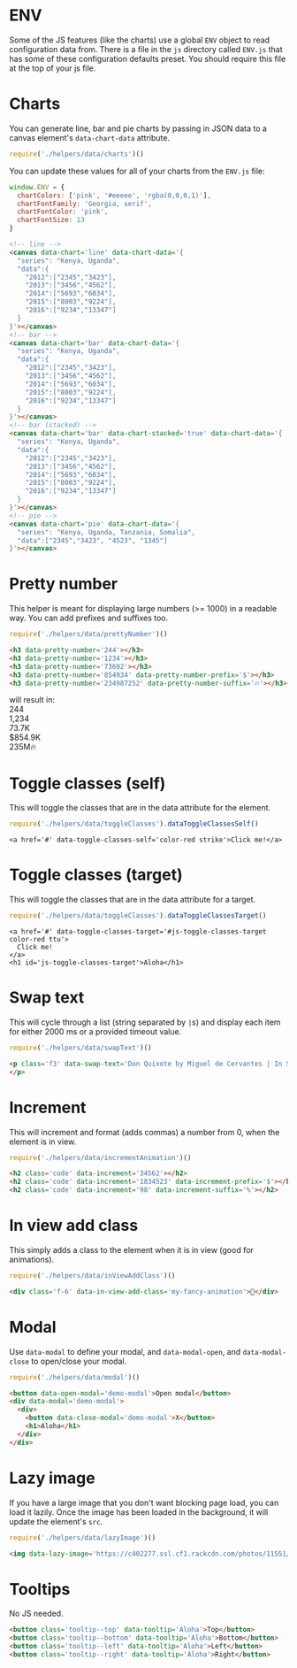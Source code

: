 # ENV
Some of the JS features (like the charts) use a global `ENV` object to read configuration data from.
There is a file in the `js` directory called `ENV.js` that has some of these configuration defaults preset.
You should require this file at the top of your js file.

# Charts
You can generate line, bar and pie charts by passing in JSON data to a canvas element's `data-chart-data` attribute. 
```js
require('./helpers/data/charts')()
```
You can update these values for all of your charts from the `ENV.js` file:
```js
window.ENV = {
  chartColors: ['pink', '#eeeee', 'rgba(0,0,0,1)'],
  chartFontFamily: 'Georgia, serif',
  chartFontColor: 'pink',
  chartFontSize: 13
}
```
```html
<!-- line -->
<canvas data-chart='line' data-chart-data='{
  "series": "Kenya, Uganda",
  "data":{
    "2012":["2345","3423"],
    "2013":["3456","4562"],
    "2014":["5693","6034"],
    "2015":["8003","9224"],
    "2016":["9234","13347"]
  }
}'></canvas>
<!-- bar -->
<canvas data-chart='bar' data-chart-data='{
  "series": "Kenya, Uganda",
  "data":{
    "2012":["2345","3423"],
    "2013":["3456","4562"],
    "2014":["5693","6034"],
    "2015":["8003","9224"],
    "2016":["9234","13347"]
  }
}'></canvas>
<!-- bar (stacked) -->
<canvas data-chart='bar' data-chart-stacked='true' data-chart-data='{
  "series": "Kenya, Uganda",
  "data":{
    "2012":["2345","3423"],
    "2013":["3456","4562"],
    "2014":["5693","6034"],
    "2015":["8003","9224"],
    "2016":["9234","13347"]
  }
}'></canvas>
<!-- pie -->
<canvas data-chart='pie' data-chart-data='{
  "series": "Kenya, Uganda, Tanzania, Somalia",
  "data":["2345","3423", "4523", "1345"]
}'></canvas>
```


# Pretty number
This helper is meant for displaying large numbers (>= 1000) in a readable way. You can add prefixes and suffixes too.
```js
require('./helpers/data/prettyNumber')()
```
```html
<h3 data-pretty-number='244'></h3>
<h3 data-pretty-number='1234'></h3>
<h3 data-pretty-number='73692'></h3>
<h3 data-pretty-number='854934' data-pretty-number-prefix='$'></h3>
<h3 data-pretty-number='234987252' data-pretty-number-suffix='🔥'></h3>
```
will result in:</br>
244</br>
1,234</br>
73.7K</br>
$854.9K</br>
235M🔥</br>


# Toggle classes (self)
This will toggle the classes that are in the data attribute for the element.
```js
require('./helpers/data/toggleClasses').dataToggleClassesSelf()
```
```
<a href='#' data-toggle-classes-self='color-red strike'>Click me!</a>
```


# Toggle classes (target)
This will toggle the classes that are in the data attribute for a target.
```js
require('./helpers/data/toggleClasses').dataToggleClassesTarget()
```
```
<a href='#' data-toggle-classes-target='#js-toggle-classes-target color-red ttu'>
  Click me!
</a>
<h1 id='js-toggle-classes-target'>Aloha</h1>
```


# Swap text
This will cycle through a list (string separated by `|`s) and display each item for either 2000 ms or a provided timeout value.
```js
require('./helpers/data/swapText')()
```
```html
<p class='f3' data-swap-text='Don Quixote by Miguel de Cervantes | In Search of Lost Time by Marcel Proust | Ulysses by James Joyce | The Odyssey by Homer' data-swap-text-timeout='3000'>
</p>
```
      
      
# Increment
This will increment and format (adds commas) a number from 0, when the element is in view.
```js
require('./helpers/data/incrementAnimation')()
```
```html
<h2 class='code' data-increment='34562'></h2>
<h2 class='code' data-increment='1834523' data-increment-prefix='$'></h2>
<h2 class='code' data-increment='98' data-increment-suffix='%'></h2>
```


# In view add class
This simply adds a class to the element when it is in view (good for animations).
```js
require('./helpers/data/inViewAddClass')()
```
```html
<div class='f-6' data-in-view-add-class='my-fancy-animation'>🤔</div>
```

# Modal
Use `data-modal` to define your modal, and `data-modal-open`, and `data-modal-close` to open/close your modal.

```js
require('./helpers/data/modal')()
```
```html
<button data-open-modal='demo-modal'>Open modal</button>
<div data-modal='demo-modal'>
  <div>
    <button data-close-modal='demo-modal'>X</button>
    <h1>Aloha</h1>
  </div>
</div>
```

# Lazy image
If you have a large image that you don't want blocking page load, you can load it lazily. Once the image has been loaded in the background, it will update the element's `src`.
```js
require('./helpers/data/lazyImage')()
```
```html
<img data-lazy-image='https://c402277.ssl.cf1.rackcdn.com/photos/11551/images/hero_full/Bernard_de_wetter_wwf_canon_113974.jpg?1462218465'/>
```

# Tooltips
No JS needed. 
```html
<button class='tooltip--top' data-tooltip='Aloha'>Top</button>
<button class='tooltip--bottom' data-tooltip='Aloha'>Bottom</button>
<button class='tooltip--left' data-tooltip='Aloha'>Left</button>
<button class='tooltip--right' data-tooltip='Aloha'>Right</button>
```

